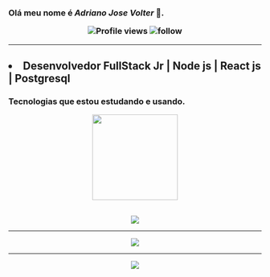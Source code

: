 ### Olá meu nome é __*Adriano Jose Volter*__ 👋.<p align="center"> <img src="https://komarev.com/ghpvc/?username=adrianovolter&color=red" alt="Profile views" /> ![follow](https://img.shields.io/github/followers/adrianovolter.svg?style=social&label=Follow&maxAge=2592000) </p> 
****

## <li>Desenvolvedor FullStack Jr | Node js | React js | Postgresql

### Tecnologias que estou estudando e usando.
 <div align="center">
  <img  height="170em" src="https://github-readme-stats.vercel.app/api/top-langs/?username=adrianovolter&langs_count=10&layout=compact&theme=radical"/> 
</div>
<br>
<p align="center">
  <a href="https://skillicons.dev">
    <img src="https://skillicons.dev/icons?i=nodejs,express,react,js,html,css,postgresql,md,python,bash," />
  </a>
</p>

****
<p align="center">
  <a href="https://skillicons.dev">
    <img src="https://skillicons.dev/icons?i=git,linux,bootstrap,vscode,vercel,docker,github,sequelize" />
  </a>
</p>

****
<p align="center">
  <a href="https://skillicons.dev">
    <img src="https://skillicons.dev/icons?i=vite,netlify,discord,codepen,githubactions,jest" />
  </a>
</p>
